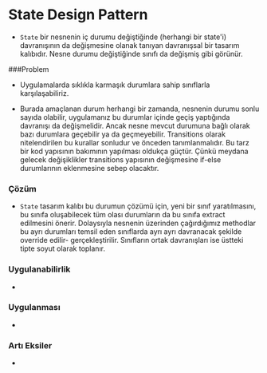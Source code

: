 # State Design Pattern

- `State` bir nesnenin iç durumu değiştiğinde (herhangi bir state'i) davranışının
da değişmesine olanak tanıyan davranışsal bir tasarım kalıbıdır. Nesne durumu
  değiştiğinde sınıfı da değişmiş gibi görünür. 
  
###Problem
- Uygulamalarda sıklıkla karmaşık durumlara sahip sınıflarla karşılaşabiliriz.

- Burada amaçlanan durum herhangi bir zamanda, nesnenin durumu sonlu sayıda olabilir,
uygulamanız bu durumlar içinde geçiş yaptığında davranışı da değişmelidir. Ancak nesne
  mevcut durumuna bağlı olarak bazı durumlara geçebilir ya da geçmeyebilir.
  Transitions olarak nitelendirilen bu kurallar sonludur ve önceden tanımlanmalıdır.
  Bu tarz bir kod yapısının bakımının yapılması oldukça güçtür. Çünkü meydana 
  gelecek değişiklikler transitions yapısının değişmesine if-else durumlarının
  eklenmesine sebep olacaktır.

  
### Çözüm

- `State` tasarım kalıbı bu durumun çözümü için, yeni bir sınıf yaratılmasını, bu sınıfa
oluşabilecek tüm olası durumların da bu sınıfa extract edilmesini önerir. Dolaysıyla
  nesnenin üzerinden çağırdığımız methodlar bu ayrı durumları temsil eden sınıflarda ayrı ayrı
  davranacak şekilde override edilir- gerçekleştirilir. Sınıfların ortak davranışları ise
  üstteki tipte soyut olarak toplanır. 

### Uygulanabilirlik

- 

### Uygulanması

- 
  
### Artı Eksiler

+ 